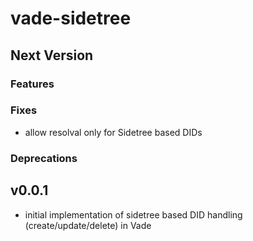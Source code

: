 # vade-sidetree

## Next Version

### Features

### Fixes

- allow resolval only for Sidetree based DIDs

### Deprecations

## v0.0.1

- initial implementation of sidetree based DID handling (create/update/delete) in Vade
